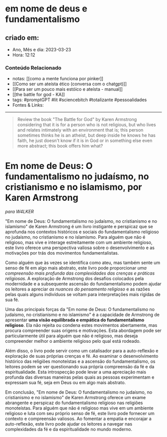 # em nome de deus e fundamentalismo

## criado em: 
-  Ano, Mês e dia: 2023-03-23
- Hora: 12:12

### Conteúdo Relacionado
- notas: [[como a mente funciona por pinker]]
- [[Como ser um ateísta ético (conversa com o chatgpt)]]
- [[Para ser um pouco mais estóico e ateísta - manual]]
- [[the battle for god -  KA]]
- tags: #promptGPT #lit #sciencebitch #totalizante #pessoalidades 
- Fontes & Links: 
---
>Review the book "The Battle for God" by Karen Armstrong considering that it is for a person who is not religious, but who lives and relates intimately with an environment that is; this person sometimes thinks he is an atheist, but deep inside he knows he has faith, he just doesn't know if it is in God or in something else even more abstract; this book offers him what?

# Em nome de Deus: O fundamentalismo no judaísmo, no cristianismo e no islamismo, por Karen Armstrong
*para W4LKER*

"Em nome de Deus: O fundamentalismo no judaísmo, no cristianismo e no islamismo" de Karen Armstrong é um livro instigante e perspicaz que se aprofunda nos contextos históricos e sociais do fundamentalismo religioso no judaísmo, no cristianismo e no islamismo. Para alguém que não é religioso, mas vive e interage estreitamente com um ambiente religioso, este livro oferece uma perspectiva valiosa sobre o desenvolvimento e as motivações por trás dos movimentos fundamentalistas.

Como alguém que às vezes se identifica como ateu, mas também sente um senso de fé em algo mais abstrato, este livro pode proporcionar *uma compreensão mais profunda das complexidades das crenças e práticas religiosas*. A exploração de Armstrong dos desafios colocados pela modernidade e a subsequente ascensão do fundamentalismo podem ajudar os leitores a apreciar *as nuances do pensamento religioso* e as razões pelas quais alguns indivíduos se voltam para interpretações mais rígidas de sua fé.

Uma das principais forças da "Em nome de Deus: O fundamentalismo no judaísmo, no cristianismo e no islamismo" é a capacidade de Armstrong de apresentar **uma visão equilibrada e empática do fundamentalismo religioso**. Ela não rejeita ou condena estes movimentos abertamente, mas procura compreender suas origens e motivações. Esta abordagem pode ser particularmente útil para alguém que não é religioso, mas deseja compreender melhor o ambiente religioso pelo qual está rodeado.

Além disso, o livro pode servir como um catalisador para a auto-reflexão e exploração de suas próprias crenças e fé. Ao examinar o desenvolvimento histórico das religiões monoteístas e a ascensão do fundamentalismo, os leitores podem se ver questionando sua própria compreensão da fé e da espiritualidade. Esta introspecção pode levar a uma apreciação mais profunda das diversas maneiras pelas quais as pessoas experimentam e expressam sua fé, seja em Deus ou em algo mais abstrato.

Em conclusão, "Em nome de Deus: O fundamentalismo no judaísmo, no cristianismo e no islamismo" de Karen Armstrong oferece um exame abrangente e perspicaz do fundamentalismo religioso nas religiões monoteístas. Para alguém que não é religioso mas vive em um ambiente religioso e luta com seu próprio senso de fé, este livro pode fornecer um contexto e compreensão valiosos. Ao fomentar a empatia e encorajar a auto-reflexão, este livro pode ajudar os leitores a navegar nas complexidades da fé e da espiritualidade no mundo moderno.